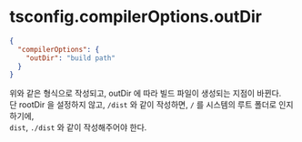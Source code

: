 # tsconfig.compilerOptions.outDir

```json
{
  "compilerOptions": {
    "outDir": "build path"
  }
}
```

위와 같은 형식으로 작성되고, outDir 에 따라 빌드 파일이 생성되는 지점이 바뀐다.<br>
단 rootDir 을 설정하지 않고, `/dist` 와 같이 작성하면, `/` 를 시스템의 루트 폴더로 인지하기에,<br>
`dist`, `./dist` 와 같이 작성해주어야 한다.
